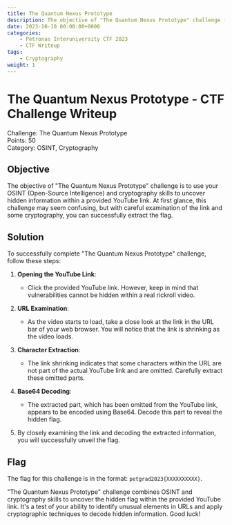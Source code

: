 ```yaml
---
title: The Quantum Nexus Prototype
description: The objective of "The Quantum Nexus Prototype" challenge is to use your OSINT (Open-Source Intelligence) and cryptography skills to uncover hidden information within a provided YouTube link. At first glance, this challenge may seem confusing, but with careful examination of the link and some cryptography, you can successfully extract the flag.
date: 2023-10-10 00:00:00+0000
categories:
    - Petronas Interuniversity CTF 2023
    - CTF Writeup
tags:
    - Cryptography
weight: 1     
---
```

# The Quantum Nexus Prototype - CTF Challenge Writeup

Challenge: The Quantum Nexus Prototype  
Points: 50  
Category: OSINT, Cryptography  

## Objective
The objective of "The Quantum Nexus Prototype" challenge is to use your OSINT (Open-Source Intelligence) and cryptography skills to uncover hidden information within a provided YouTube link. At first glance, this challenge may seem confusing, but with careful examination of the link and some cryptography, you can successfully extract the flag.

## Solution
To successfully complete "The Quantum Nexus Prototype" challenge, follow these steps:

1. **Opening the YouTube Link**:
   - Click the provided YouTube link. However, keep in mind that vulnerabilities cannot be hidden within a real rickroll video.

2. **URL Examination**:
   - As the video starts to load, take a close look at the link in the URL bar of your web browser. You will notice that the link is shrinking as the video loads.

3. **Character Extraction**:
   - The link shrinking indicates that some characters within the URL are not part of the actual YouTube link and are omitted. Carefully extract these omitted parts.

4. **Base64 Decoding**:
   - The extracted part, which has been omitted from the YouTube link, appears to be encoded using Base64. Decode this part to reveal the hidden flag.

5. By closely examining the link and decoding the extracted information, you will successfully unveil the flag.

## Flag
The flag for this challenge is in the format: `petgrad2023{XXXXXXXXXX}`.

"The Quantum Nexus Prototype" challenge combines OSINT and cryptography skills to uncover the hidden flag within the provided YouTube link. It's a test of your ability to identify unusual elements in URLs and apply cryptographic techniques to decode hidden information. Good luck!

